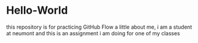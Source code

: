 # Hello-World
this repository is for practicing GitHub Flow
a little about me, i am a student at neumont and this is an assignment i am doing for one of my classes
